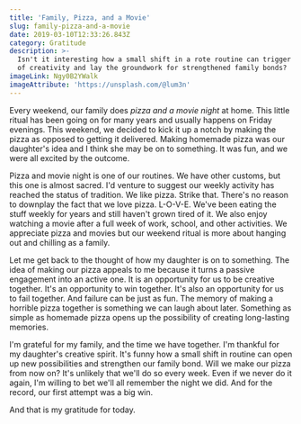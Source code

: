 ```yaml
---
title: 'Family, Pizza, and a Movie'
slug: family-pizza-and-a-movie
date: 2019-03-10T12:33:26.843Z
category: Gratitude
description: >-
  Isn't it interesting how a small shift in a rote routine can trigger a spark
  of creativity and lay the groundwork for strengthened family bonds?
imageLink: Ngy0B2YWalk
imageAttribute: 'https://unsplash.com/@lum3n'
---
```

Every weekend, our family does _pizza and a movie night_ at home. This little ritual has been going on for many years and usually happens on Friday evenings. This weekend, we decided to kick it up a notch by making the pizza as opposed to getting it delivered. Making homemade pizza was our daughter's idea and I think she may be on to something. It was fun, and we were all excited by the outcome.

Pizza and movie night is one of our routines. We have other customs, but this one is almost sacred. I'd venture to suggest our weekly activity has reached the status of tradition. We like pizza. Strike that. There's no reason to downplay the fact that we love pizza. L-O-V-E. We've been eating the stuff weekly for years and still haven't grown tired of it. We also enjoy watching a movie after a full week of work, school, and other activities. We appreciate pizza and movies but our weekend ritual is more about hanging out and chilling as a family.

Let me get back to the thought of how my daughter is on to something. The idea of making our pizza appeals to me because it turns a passive engagement into an active one. It is an opportunity for us to be creative together. It's an opportunity to win together. It's also an opportunity for us to fail together. And failure can be just as fun. The memory of making a horrible pizza together is something we can laugh about later. Something as simple as homemade pizza opens up the possibility of creating long-lasting memories.

I'm grateful for my family, and the time we have together. I'm thankful for my daughter's creative spirit. It's funny how a small shift in routine can open up new possibilities and strengthen our family bond. Will we make our pizza from now on? It's unlikely that we'll do so every week. Even if we never do it again, I'm willing to bet we'll all remember the night we did. And for the record, our first attempt was a big win. 

And that is my gratitude for today.
